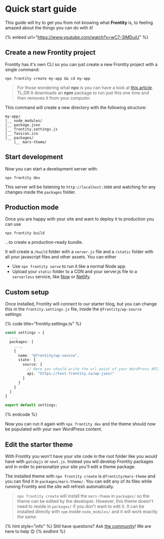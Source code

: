 # Quick start guide

This guide will try to get you from not knowing what **Frontity** is, to feeling amazed about the things you can do with it!

{% embed url="https://www.youtube.com/watch?v=wC7-3lMDuiU" %}

## Create a new Frontity project

Frontity has it's own CLI so you can just create a new Frontity project with a single command:

```text
npx frontity create my-app && cd my-app
```

> For those wondering what **npx** is you can have a look at [this article](https://medium.com/@maybekatz/introducing-npx-an-npm-package-runner-55f7d4bd282b).  
> TL;DR It downloads an **npm** package to run just this one time and then removes it from your computer.

This command will create a new directory with the following structure:

```text
my-app/
|__ node_modules/
|__ package.json
|__ frontity.settings.js
|__ favicon.ico
|__ packages/
    |__ mars-theme/
```

## Start development

Now you can start a development server with:

```text
npx frontity dev
```

This server will be listening to `http://localhost:3000` and watching for any changes inside the `packages` folder.

## Production mode

Once you are happy with your site and want to deploy it to production you can use

```text
npx frontity build
```

...to create a production-ready bundle.

It will create a `/build` folder with a `server.js` file and a `/static` folder with all your javascript files and other assets. You can either

* Use `npx frontity serve` to run it like a normal Node app.
* Upload your `static` folder to a CDN and your server.js file to a `serverless` service, like [Now](../installation-and-deploy/deploy-on-now.md) or [Netlify](https://www.netlify.com/?ref=frontity).

## Custom setup

Once installed, Frontity will connect to our starter blog, but you can change this in the `frontity.settings.js` file, inside the `@frontity/wp-source` settings:

{% code title="frontity.settings.ts" %}
```typescript
const settings = {
  ...,
  packages: [
    ...,
    {
      name: "@frontity/wp-source",
      state: {
        source: {
          // Here you should write the url point of your WordPress API.
          api: "https://test.frontity.io/wp-json/"
        }
      }
    }
  ]
}

export default settings;
```
{% endcode %}

Now you can run it again with `npx frontity dev` and the theme should now be populated with your own WordPress content.

## Edit the starter theme

With Frontity you won't have your site code in the root folder like you would have with `gatsbyjs` or `next.js`. Instead you will develop Frontity packages and in order to personalize your site you'll edit a theme package.

The installed theme with `npx frontity create` is `@frontity/mars-theme` and you can find it in `packages/mars-theme/`. You can edit any of its files while running Frontity and the site will refresh automatically.

> `npx frontity create` will install the `mars-theme` in `packages/` so the theme can be edited by the developer. However, this theme doesn't need to reside in `packages/` if you don't want to edit it. It can be installed directly with `npm` inside `node_modules/` and it will work exactly the same.



{% hint style="info" %}
Still have questions? Ask [the community](https://community.frontity.org/)! We are here to help 😊
{% endhint %}

